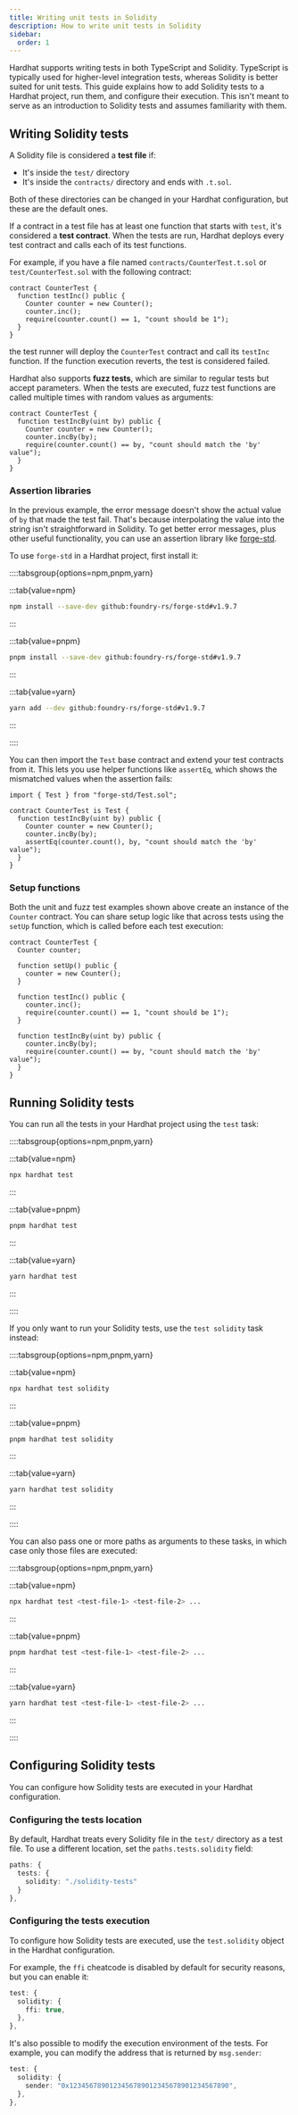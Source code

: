```yaml
---
title: Writing unit tests in Solidity
description: How to write unit tests in Solidity
sidebar:
  order: 1
---
```


Hardhat supports writing tests in both TypeScript and Solidity. TypeScript is typically used for higher-level integration tests, whereas Solidity is better suited for unit tests. This guide explains how to add Solidity tests to a Hardhat project, run them, and configure their execution. This isn't meant to serve as an introduction to Solidity tests and assumes familiarity with them.

## Writing Solidity tests

A Solidity file is considered a **test file** if:

- It's inside the `test/` directory
- It's inside the `contracts/` directory and ends with `.t.sol`.

Both of these directories can be changed in your Hardhat configuration, but these are the default ones.

If a contract in a test file has at least one function that starts with `test`, it's considered a **test contract**. When the tests are run, Hardhat deploys every test contract and calls each of its test functions.

For example, if you have a file named `contracts/CounterTest.t.sol` or `test/CounterTest.sol` with the following contract:

```solidity
contract CounterTest {
  function testInc() public {
    Counter counter = new Counter();
    counter.inc();
    require(counter.count() == 1, "count should be 1");
  }
}
```

the test runner will deploy the `CounterTest` contract and call its `testInc` function. If the function execution reverts, the test is considered failed.

Hardhat also supports **fuzz tests**, which are similar to regular tests but accept parameters. When the tests are executed, fuzz test functions are called multiple times with random values as arguments:

```solidity
contract CounterTest {
  function testIncBy(uint by) public {
    Counter counter = new Counter();
    counter.incBy(by);
    require(counter.count() == by, "count should match the 'by' value");
  }
}
```

### Assertion libraries

In the previous example, the error message doesn't show the actual value of `by` that made the test fail. That's because interpolating the value into the string isn't straightforward in Solidity. To get better error messages, plus other useful functionality, you can use an assertion library like [forge-std](https://github.com/foundry-rs/forge-std).

To use `forge-std` in a Hardhat project, first install it:

::::tabsgroup{options=npm,pnpm,yarn}

:::tab{value=npm}

```bash
npm install --save-dev github:foundry-rs/forge-std#v1.9.7
```

:::

:::tab{value=pnpm}

```bash
pnpm install --save-dev github:foundry-rs/forge-std#v1.9.7
```

:::

:::tab{value=yarn}

```bash
yarn add --dev github:foundry-rs/forge-std#v1.9.7
```

:::

::::

You can then import the `Test` base contract and extend your test contracts from it. This lets you use helper functions like `assertEq`, which shows the mismatched values when the assertion fails:

```solidity
import { Test } from "forge-std/Test.sol";

contract CounterTest is Test {
  function testIncBy(uint by) public {
    Counter counter = new Counter();
    counter.incBy(by);
    assertEq(counter.count(), by, "count should match the 'by' value");
  }
}
```

### Setup functions

Both the unit and fuzz test examples shown above create an instance of the `Counter` contract. You can share setup logic like that across tests using the `setUp` function, which is called before each test execution:

```solidity
contract CounterTest {
  Counter counter;

  function setUp() public {
    counter = new Counter();
  }

  function testInc() public {
    counter.inc();
    require(counter.count() == 1, "count should be 1");
  }

  function testIncBy(uint by) public {
    counter.incBy(by);
    require(counter.count() == by, "count should match the 'by' value");
  }
}
```

## Running Solidity tests

You can run all the tests in your Hardhat project using the `test` task:

::::tabsgroup{options=npm,pnpm,yarn}

:::tab{value=npm}

```bash
npx hardhat test
```

:::

:::tab{value=pnpm}

```bash
pnpm hardhat test
```

:::

:::tab{value=yarn}

```bash
yarn hardhat test
```

:::

::::

If you only want to run your Solidity tests, use the `test solidity` task instead:

::::tabsgroup{options=npm,pnpm,yarn}

:::tab{value=npm}

```bash
npx hardhat test solidity
```

:::

:::tab{value=pnpm}

```bash
pnpm hardhat test solidity
```

:::

:::tab{value=yarn}

```bash
yarn hardhat test solidity
```

:::

::::

You can also pass one or more paths as arguments to these tasks, in which case only those files are executed:

::::tabsgroup{options=npm,pnpm,yarn}

:::tab{value=npm}

```bash
npx hardhat test <test-file-1> <test-file-2> ...
```

:::

:::tab{value=pnpm}

```bash
pnpm hardhat test <test-file-1> <test-file-2> ...
```

:::

:::tab{value=yarn}

```bash
yarn hardhat test <test-file-1> <test-file-2> ...
```

:::

::::

## Configuring Solidity tests

You can configure how Solidity tests are executed in your Hardhat configuration.

### Configuring the tests location

By default, Hardhat treats every Solidity file in the `test/` directory as a test file. To use a different location, set the `paths.tests.solidity` field:

```typescript
paths: {
  tests: {
    solidity: "./solidity-tests"
  }
},
```

### Configuring the tests execution

To configure how Solidity tests are executed, use the `test.solidity` object in the Hardhat configuration.

For example, the `ffi` cheatcode is disabled by default for security reasons, but you can enable it:

```typescript
test: {
  solidity: {
    ffi: true,
  },
},
```

It's also possible to modify the execution environment of the tests. For example, you can modify the address that is returned by `msg.sender`:

```typescript
test: {
  solidity: {
    sender: "0x1234567890123456789012345678901234567890",
  },
},
```

